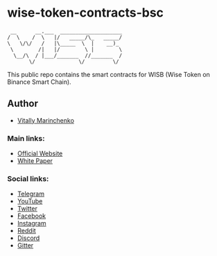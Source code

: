 # wise-token-contracts-bsc

```
 __      __.___  ____________________
/  \    /  \   |/   _____/\_   _____/
\   \/\/   /   |\_____  \  |    __)_
 \        /|   |/        \ |        \
  \__/\  / |___/_______  //_______  /
       \/              \/         \/
```

This public repo contains the smart contracts for WISB (Wise Token on Binance Smart Chain).

## Author
* [Vitally Marinchenko](https://github.com/vm06007)

### Main links:
* [Official Website](https://bsc.wisetoken.net/)
* [White Paper](https://wisetoken.net/teal)

### Social links:
* [Telegram](https://t.me/WiseToken/)
* [YouTube](https://www.youtube.com/channel/UCkrhXAz9MIpCARoZ0SeibDA)
* [Twitter](https://twitter.com/wise_token)
* [Facebook](https://www.facebook.com/wisetokens)
* [Instagram](https://www.instagram.com/wisetoken/)
* [Reddit](https://www.reddit.com/user/WiseTokenOfficial)
* [Discord](https://discord.gg/keJUb4W)
* [Gitter](https://gitter.im/WiseToken/community)
